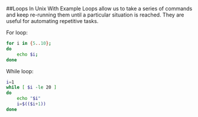 ##Loops In Unix With Example
Loops allow us to take a series of commands and keep re-running them until a particular situation is reached. They are useful for automating repetitive tasks.

For loop:
```bash
for i in {5..10};
do
	echo $i;
done
```
While loop:
```bash
i=1
while [ $i -le 20 ]
do
	echo "$i"
	i=$(($i+1))
done
```
